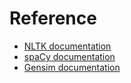 # Reference

- [NLTK documentation](https://www.nltk.org/index.html)
- [spaCy documentation](https://spacy.io/usage/spacy-101)
- [Gensim documentation](https://radimrehurek.com/gensim/#)
